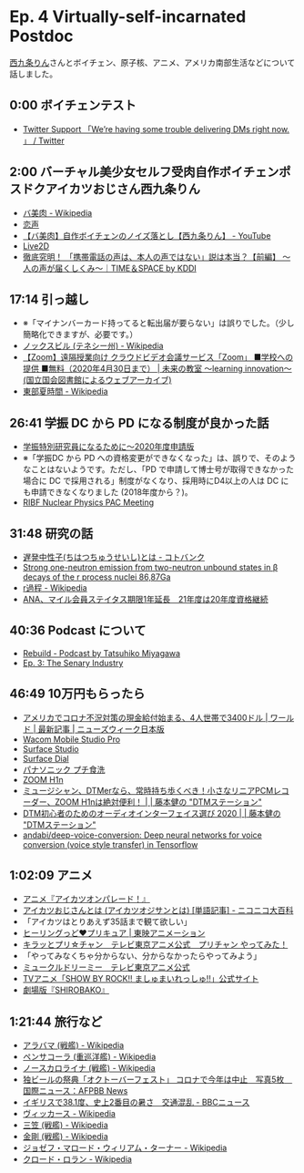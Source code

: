 # Ep. 4 Virtually-self-incarnated Postdoc

[西九条りん](https://i8n.page.link/dwh3)さんとボイチェン、原子核、アニメ、アメリカ南部生活などについて話しました。

## 0:00 ボイチェンテスト

- [Twitter Support 「We’re having some trouble delivering DMs right now. 」 / Twitter](https://i8n.page.link/s1ci) 

## 2:00 バーチャル美少女セルフ受肉自作ボイチェンポスドクアイカツおじさん西九条りん

- [バ美肉 - Wikipedia](https://i8n.page.link/jzrD)
- [恋声](https://i8n.page.link/DHwe)
- [【バ美肉】自作ボイチェンのノイズ落とし【西九条りん】 - YouTube](https://i8n.page.link/7Xmy)
- [Live2D](https://www.live2d.com/)
- [徹底究明！ 「携帯電話の声は、本人の声ではない」説は本当？【前編】 ～人の声が届くしくみ～｜TIME＆SPACE by KDDI](https://i8n.page.link/5KtR)

## 17:14 引っ越し

- ※「マイナンバーカード持ってると転出届が要らない」は誤りでした。（少し簡略化できますが、必要です。）
- [ノックスビル (テネシー州) - Wikipedia](https://i8n.page.link/ZosB)
- [【Zoom】遠隔授業向け クラウドビデオ会議サービス「Zoom」 ■学校への提供 ■無料（2020年4月30日まで） | 未来の教室 ～learning innovation～ (国立国会図書館によるウェブアーカイブ)](https://i8n.page.link/XRZi)
- [東部夏時間 - Wikipedia](https://i8n.page.link/xs8s)

## 26:41 学振 DC から PD になる制度が良かった話

- [学振特別研究員になるために～2020年度申請版](https://i8n.page.link/qyzQ)
- ※「学振DC から PD への資格変更ができなくなった」は、誤りで、そのようなことはないようです。ただし、「PD で申請して博士号が取得できなかった場合に DC で採用される」制度がなくなり、採用時にD4以上の人は DC にも申請できなくなりました (2018年度から？)。
- [RIBF Nuclear Physics PAC Meeting](https://i8n.page.link/Yh9E)

## 31:48 研究の話

- [遅発中性子(ちはつちゅうせいし)とは - コトバンク](https://i8n.page.link/rNZW)
- [Strong one-neutron emission from two-neutron unbound states in β decays of the r process nuclei 86,87Ga](https://i8n.page.link/wn75)
- [r過程 - Wikipedia](https://i8n.page.link/AAGp)
- [ANA、マイル会員ステイタス期限1年延長　21年度は20年度資格継続](https://i8n.page.link/RA6o)

## 40:36 Podcast について

- [Rebuild - Podcast by Tatsuhiko Miyagawa](https://rebuild.fm/)
- [Ep. 3: The Senary Industry](https://i8n.page.link/FUZF)

## 46:49 10万円もらったら

- [アメリカでコロナ不況対策の現金給付始まる、4人世帯で3400ドル | ワールド | 最新記事 | ニューズウィーク日本版](https://i8n.page.link/DfBc)
- [Wacom Mobile Studio Pro](https://amzn.to/2LPTnPn)
- [Surface Studio](https://amzn.to/3dWOnUO)
- [Surface Dial](https://amzn.to/2TaXFor)
- [パナソニック プチ食洗](https://amzn.to/2X9HLLZ)
- [ZOOM H1n](https://amzn.to/3dWMVlv)
- [ミュージシャン、DTMerなら、常時持ち歩くべき！小さなリニアPCMレコーダー、ZOOM H1nは絶対便利！ | | 藤本健の "DTMステーション"](https://i8n.page.link/yHL5)
- [DTM初心者のためのオーディオインターフェイス選び 2020 | | 藤本健の "DTMステーション"](https://i8n.page.link/vXyX)
- [andabi/deep-voice-conversion: Deep neural networks for voice conversion (voice style transfer) in Tensorflow](https://i8n.page.link/Kz4H)

## 1:02:09 アニメ

- [アニメ『アイカツオンパレード！』](http://www.aikatsu.net/)
- [アイカツおじさんとは (アイカツオジサンとは) [単語記事] - ニコニコ大百科](https://i8n.page.link/sBT3)
- 「アイカツはとりあえず35話まで観て欲しい」
- [ヒーリングっど♥プリキュア | 東映アニメーション](https://i8n.page.link/GssN)
- [キラッとプリ☆チャン　テレビ東京アニメ公式　プリチャン やってみた！](https://i8n.page.link/9kCy)
- 「やってみなくちゃ分からない、分からなかったらやってみよう」
- [ミュークルドリーミー　テレビ東京アニメ公式](https://i8n.page.link/gkJY)
- [TVアニメ「SHOW BY ROCK!! ましゅまいれっしゅ!!」公式サイト](https://i8n.page.link/Zdte)
- [劇場版『SHIROBAKO』](https://i8n.page.link/aXGo)

## 1:21:44 旅行など

- [アラバマ (戦艦) - Wikipedia](https://i8n.page.link/RdRc)
- [ペンサコーラ (重巡洋艦) - Wikipedia](https://i8n.page.link/Q5Xw(%E9%87%8D%E5%B7%A1%E6%B4%8B%E8%89%A6))
- [ノースカロライナ (戦艦) - Wikipedia](https://i8n.page.link/HwzL)
- [独ビールの祭典「オクトーバーフェスト」 コロナで今年は中止　写真5枚　国際ニュース：AFPBB News](https://i8n.page.link/m3fF)
- [イギリスで38.1度、史上2番目の暑さ　交通混乱 - BBCニュース](https://i8n.page.link/QRDD)
- [ヴィッカース - Wikipedia](https://i8n.page.link/4n6t)
- [三笠 (戦艦) - Wikipedia](https://i8n.page.link/cRwk(%E6%88%A6%E8%89%A6))
- [金剛 (戦艦) - Wikipedia](https://i8n.page.link/Pjzs(%E6%88%A6%E8%89%A6))
- [ジョゼフ・マロード・ウィリアム・ターナー - Wikipedia](https://i8n.page.link/jzrD)
- [クロード・ロラン - Wikipedia](https://i8n.page.link/HwzL)
